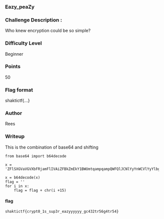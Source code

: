 ### Eazy_peaZy
### Challenge Description :
Who knew encryption could be so simple?



### Difficulty Level
Beginner

### Points
50
 
### Flag format 
shaktictf{...}

### Author
Rees

### Writeup
This is the combination of base64 and shifting

```python!
from base64 import b64decode

x = 'ZFlSXGVaVGVXbFRjamFlIVAiZFBkZmEkY1BWUmtqampqampQWFQlJCNlYyYnWCVlYyYlbg=='

x = b64decode(x)
flag = ''
for i in x:
    flag = flag + chr(i +15)

```
#### flag 
`shaktictf{crypt0_1s_sup3r_eazyyyyyy_gc432tr56g4tr54}`

